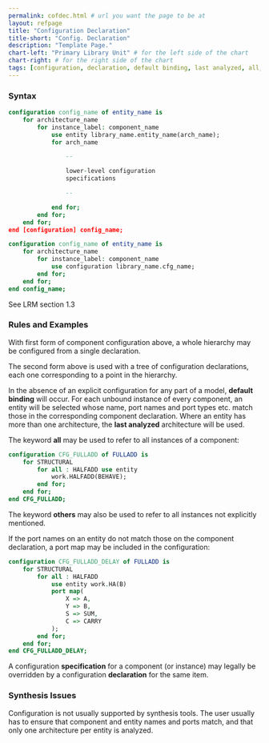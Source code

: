 ```yaml
---
permalink: cofdec.html # url you want the page to be at
layout: refpage
title: "Configuration Declaration"
title-short: "Config. Declaration"
description: "Template Page."
chart-left: "Primary Library Unit" # for the left side of the chart
chart-right: # for the right side of the chart
tags: [configuration, declaration, default binding, last analyzed, all, others, specification, declaration, end]
---
```



<h3 class="text-hr"><span>Syntax</span></h3>

```vhdl
configuration config_name of entity_name is
    for architecture_name
        for instance_label: component_name
            use entity library_name.entity_name(arch_name);
            for arch_name

                --

                lower-level configuration
                specifications

                --

            end for;
        end for;
    end for;
end [configuration] config_name;
```

```vhdl
configuration config_name of entity_name is
    for architecture_name
        for instance_label: component_name
            use configuration library_name.cfg_name;
        end for;
    end for;
end config_name;
```
See LRM section 1.3

<h3 class="text-hr"><span>Rules and Examples</span></h3>

With first form of component configuration above, a whole hierarchy may be configured from a single declaration.

The second form above is used with a tree of configuration declarations, each one corresponding to a point in the hierarchy.

In the absence of an explicit configuration for any part of a model, __default binding__ will occur. For each unbound instance of every component, an entity will be selected whose name, port names and port types etc. match those in the corresponding component declaration. Where an entity has more than one architecture, the __last analyzed__ architecture will be used.

The keyword __all__ may be used to refer to all instances of a component:
```vhdl
configuration CFG_FULLADD of FULLADD is
    for STRUCTURAL
        for all : HALFADD use entity
            work.HALFADD(BEHAVE);
        end for;
    end for;
end CFG_FULLADD;
```

The keyword __others__ may also be used to refer to all instances not explicitly mentioned.

If the port names on an entity do not match those on the component declaration, a port map may be included in the configuration:
```vhdl
configuration CFG_FULLADD_DELAY of FULLADD is
    for STRUCTURAL
        for all : HALFADD
            use entity work.HA(B)
            port map(
                X => A,
                Y => B,
                S => SUM,
                C => CARRY
            );
        end for;
    end for;
end CFG_FULLADD_DELAY;
```

A configuration __specification__ for a component (or instance) may legally be overridden by a configuration __declaration__ for the same item.

<h3 class="text-hr"><span>Synthesis Issues</span></h3>

Configuration is not usually supported by synthesis tools. The user usually has to ensure that component and entity names and ports match, and that only one architecture per entity is analyzed.
